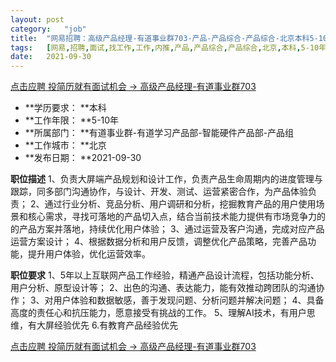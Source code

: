 ```yaml
---
layout:	post
category:	"job"
title:	"网易招聘：高级产品经理-有道事业群703-产品-产品综合-产品综合-北京本科5-10年"
tags:	[网易,招聘,面试,找工作,工作,内推,产品,产品综合,产品综合,北京,本科,5-10年]
date:	2021-09-30
---
```


[点击应聘 投简历就有面试机会 -> 高级产品经理-有道事业群703](http://mobile.bole.netease.com/bole/boleDetail?id=35433&employeeId=346f03c3cda5f04c&key=all)



- **学历要求： **本科
- **工作年限： **5-10年
- **所属部门： **有道事业群-有道学习产品部-智能硬件产品部-产品组
- **工作城市： **北京
- **发布日期： **2021-09-30



**职位描述**
1、负责大屏端产品规划和设计工作，负责产品生命周期内的进度管理与跟踪，同多部门沟通协作，与设计、开发、测试、运营紧密合作，为产品体验负责；
2、通过行业分析、竞品分析、用户调研和分析，挖掘教育产品的用户使用场景和核心需求，寻找可落地的产品切入点，结合当前技术能力提供有市场竞争力的的产品方案并落地，持续优化用户体验； 
3、通过运营及客户沟通，完成对应产品运营方案设计； 
4、根据数据分析和用户反馈，调整优化产品策略，完善产品功能，提升用户体验，优化运营效率。





**职位要求**
1、5年以上互联网产品工作经验，精通产品设计流程，包括功能分析、用户分析、原型设计等；
2、出色的沟通、表达能力，能有效推动跨团队的沟通协作； 
3、对用户体验和数据敏感，善于发现问题、分析问题并解决问题； 
4、具备高度的责任心和抗压能力，愿意接受有挑战的工作。 
5、理解AI技术，有用户思维，有大屏经验优先 6.有教育产品经验优先




[点击应聘 投简历就有面试机会 -> 高级产品经理-有道事业群703](http://mobile.bole.netease.com/bole/boleDetail?id=35433&employeeId=346f03c3cda5f04c&key=all)